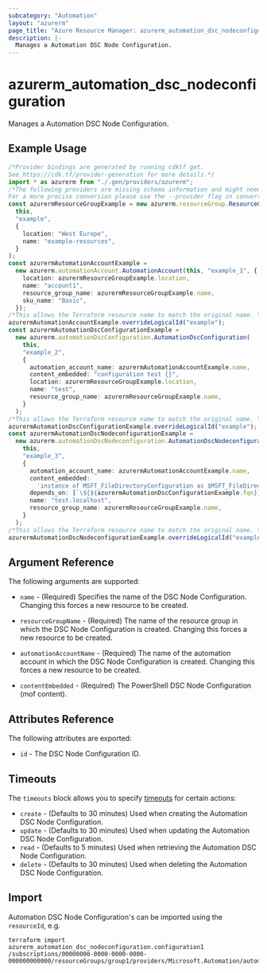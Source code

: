 ```yaml
---
subcategory: "Automation"
layout: "azurerm"
page_title: "Azure Resource Manager: azurerm_automation_dsc_nodeconfiguration"
description: |-
  Manages a Automation DSC Node Configuration.
---
```


# azurerm\_automation\_dsc\_nodeconfiguration

Manages a Automation DSC Node Configuration.

## Example Usage

```typescript
/*Provider bindings are generated by running cdktf get.
See https://cdk.tf/provider-generation for more details.*/
import * as azurerm from "./.gen/providers/azurerm";
/*The following providers are missing schema information and might need manual adjustments to synthesize correctly: azurerm.
For a more precise conversion please use the --provider flag in convert.*/
const azurermResourceGroupExample = new azurerm.resourceGroup.ResourceGroup(
  this,
  "example",
  {
    location: "West Europe",
    name: "example-resources",
  }
);
const azurermAutomationAccountExample =
  new azurerm.automationAccount.AutomationAccount(this, "example_1", {
    location: azurermResourceGroupExample.location,
    name: "account1",
    resource_group_name: azurermResourceGroupExample.name,
    sku_name: "Basic",
  });
/*This allows the Terraform resource name to match the original name. You can remove the call if you don't need them to match.*/
azurermAutomationAccountExample.overrideLogicalId("example");
const azurermAutomationDscConfigurationExample =
  new azurerm.automationDscConfiguration.AutomationDscConfiguration(
    this,
    "example_2",
    {
      automation_account_name: azurermAutomationAccountExample.name,
      content_embedded: "configuration test {}",
      location: azurermResourceGroupExample.location,
      name: "test",
      resource_group_name: azurermResourceGroupExample.name,
    }
  );
/*This allows the Terraform resource name to match the original name. You can remove the call if you don't need them to match.*/
azurermAutomationDscConfigurationExample.overrideLogicalId("example");
const azurermAutomationDscNodeconfigurationExample =
  new azurerm.automationDscNodeconfiguration.AutomationDscNodeconfiguration(
    this,
    "example_3",
    {
      automation_account_name: azurermAutomationAccountExample.name,
      content_embedded:
        'instance of MSFT_FileDirectoryConfiguration as $MSFT_FileDirectoryConfiguration1ref\n{\n  ResourceID = "[File]bla";\n  Ensure = "Present";\n  Contents = "bogus Content";\n  DestinationPath = "c:\\\\bogus.txt";\n  ModuleName = "PSDesiredStateConfiguration";\n  SourceInfo = "::3::9::file";\n  ModuleVersion = "1.0";\n  ConfigurationName = "bla";\n};\ninstance of OMI_ConfigurationDocument\n{\n  Version="2.0.0";\n  MinimumCompatibleVersion = "1.0.0";\n  CompatibleVersionAdditionalProperties= {"Omi_BaseResource:ConfigurationName"};\n  Author="bogusAuthor";\n  GenerationDate="06/15/2018 14:06:24";\n  GenerationHost="bogusComputer";\n  Name="test";\n};\n',
      depends_on: [`\${${azurermAutomationDscConfigurationExample.fqn}}`],
      name: "test.localhost",
      resource_group_name: azurermResourceGroupExample.name,
    }
  );
/*This allows the Terraform resource name to match the original name. You can remove the call if you don't need them to match.*/
azurermAutomationDscNodeconfigurationExample.overrideLogicalId("example");

```

## Argument Reference

The following arguments are supported:

*   `name` - (Required) Specifies the name of the DSC Node Configuration. Changing this forces a new resource to be created.

*   `resourceGroupName` - (Required) The name of the resource group in which the DSC Node Configuration is created. Changing this forces a new resource to be created.

*   `automationAccountName` - (Required) The name of the automation account in which the DSC Node Configuration is created. Changing this forces a new resource to be created.

*   `contentEmbedded` - (Required) The PowerShell DSC Node Configuration (mof content).

## Attributes Reference

The following attributes are exported:

* `id` - The DSC Node Configuration ID.

## Timeouts

The `timeouts` block allows you to specify [timeouts](https://www.terraform.io/language/resources/syntax#operation-timeouts) for certain actions:

* `create` - (Defaults to 30 minutes) Used when creating the Automation DSC Node Configuration.
* `update` - (Defaults to 30 minutes) Used when updating the Automation DSC Node Configuration.
* `read` - (Defaults to 5 minutes) Used when retrieving the Automation DSC Node Configuration.
* `delete` - (Defaults to 30 minutes) Used when deleting the Automation DSC Node Configuration.

## Import

Automation DSC Node Configuration's can be imported using the `resourceId`, e.g.

```shell
terraform import azurerm_automation_dsc_nodeconfiguration.configuration1 /subscriptions/00000000-0000-0000-0000-000000000000/resourceGroups/group1/providers/Microsoft.Automation/automationAccounts/account1/nodeConfigurations/configuration1
```
